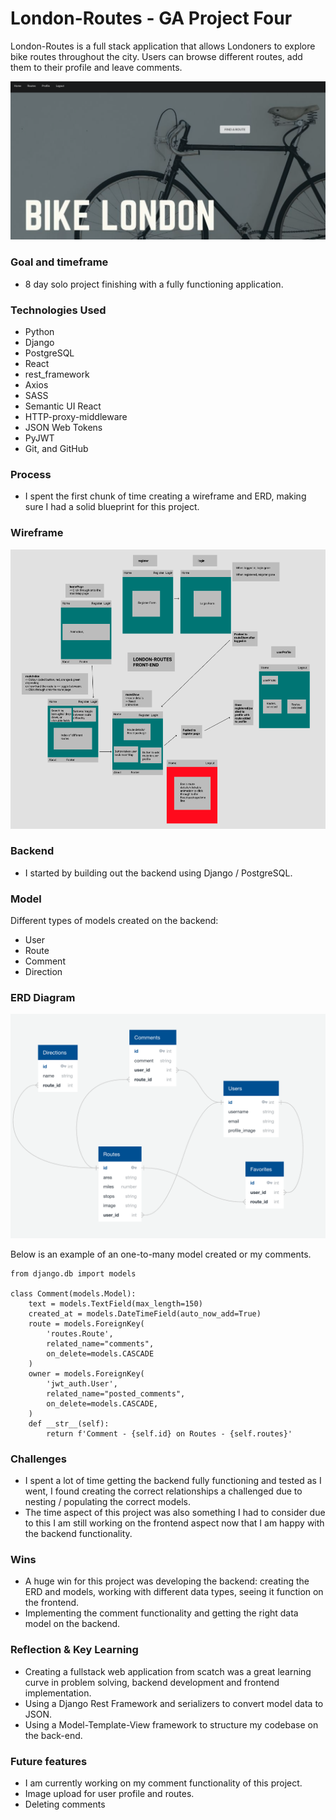 # London-Routes - GA Project Four 

London-Routes is a full stack application that allows Londoners to explore bike routes throughout the city. Users can browse different routes, add them to their profile and leave comments. 

![Wireframe Screenshot](frontend/src/styles/assets/Screenshot4hp.png)

### Goal and timeframe 

- 8 day solo project finishing with a fully functioning application.

### Technologies Used
- Python
- Django
- PostgreSQL
- React
- rest_framework
- Axios
- SASS
- Semantic UI React
- HTTP-proxy-middleware
- JSON Web Tokens
- PyJWT
- Git, and GitHub

### Process

- I spent the first chunk of time creating a wireframe and ERD, making sure I had a solid blueprint for this project. 

### Wireframe 

![Wireframe Screenshot](./frontend/src/styles/assets/screeshotp4.png)

### Backend
- I started by building out the backend using Django / PostgreSQL. 

###  Model 
Different types of models created on the backend: 
- User
- Route
- Comment
- Direction

###  ERD Diagram 

![Wireframe Screenshot](frontend/src/styles/assets/ERD.png)


Below is an example of an one-to-many model created or my comments. 
```
from django.db import models

class Comment(models.Model):
    text = models.TextField(max_length=150)
    created_at = models.DateTimeField(auto_now_add=True)
    route = models.ForeignKey(
        'routes.Route',
        related_name="comments",
        on_delete=models.CASCADE
    )
    owner = models.ForeignKey(
        'jwt_auth.User',
        related_name="posted_comments",
        on_delete=models.CASCADE, 
    )
    def __str__(self):
        return f'Comment - {self.id} on Routes - {self.routes}'

```
###  Challenges 

- I spent a lot of time getting the backend fully functioning and tested as I went, I found creating the correct relationships a challenged due to nesting / populating the correct models. 
- The time aspect of this project was also something I had to consider due to this I am still working on the frontend aspect now that I am happy with the backend functionality.

###  Wins
- A huge win for this project was developing the backend: creating the ERD and models, working with different data types, seeing it function on the frontend. 
- Implementing the comment functionality and getting the right data model on the backend. 

###  Reflection & Key Learning

- Creating a fullstack web application from scatch was a great learning curve in problem solving, backend development and frontend implementation. 
- Using a Django Rest Framework and serializers to convert model data to JSON.
- Using a Model-Template-View framework to structure my codebase on the back-end.

###  Future features 

- I am currently working on my comment functionality of this project. 
- Image upload for user profile and routes. 
- Deleting comments 
